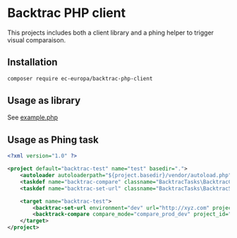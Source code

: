 # Backtrac PHP client

This projects includes both a client library and a phing helper to trigger visual comparaison.

## Installation

```sh
composer require ec-europa/backtrac-php-client
```

## Usage as library

See [example.php](tests/example.php)

## Usage as Phing task
```xml
<?xml version="1.0" ?>

<project default="backtrac-test" name="test" basedir=".">
    <autoloader autoloaderpath="${project.basedir}/vendor/autoload.php"/>
    <taskdef name="backtrac-compare" classname="BacktracTasks\BacktracCompareTask" />
    <taskdef name="backtrac-set-url" classname="BacktracTasks\BacktracSetUrlTask" />

    <target name="backtrac-test">
        <backtrac-set-url environment="dev" url="http://xyz.com" project_id="12" auth_token="xxxxxxxx" />
        <backtrack-compare compare_mode="compare_prod_dev" project_id="12" auth_token="xxxxxxxx" />
    </target>
</project>
```